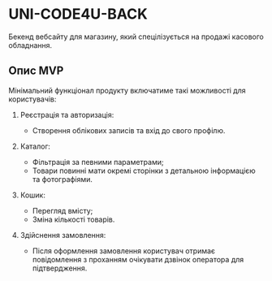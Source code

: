 # UNI-CODE4U-BACK

Бекенд вебсайту для магазину, який спецілізується на продажі касового обладнання. 

## Опис MVP

Мінімальний функціонал продукту включатиме такі можливості для користувачів:
1. Реєстрація та авторизація:
   * Створення облікових записів та вхід до свого профілю.

2. Каталог:
   * Фільтрація за певними параметрами;
   * Товари повинні мати окремі сторінки з детальною інформацією та фотографіями.

3. Кошик:
   * Перегляд вмісту;
   * Зміна кількості товарів.

4. Здійснення замовлення:
   * Після оформлення замовлення користувач отримає повідомлення з проханням очікувати дзвінок оператора для підтвердження.
